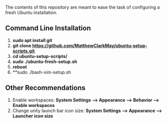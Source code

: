 The contents of this repository are meant to ease the task of configuring a fresh Ubuntu installation.

Command Line Installation
-------------------------------------------------------------------
1. **sudo apt install git**
2. **git clone https://github.com/MatthewClarkMay/ubuntu-setup-scripts.git**
3. **cd ubuntu-setup-scripts/**
4. **sudo ./ubuntu-fresh-setup.sh**
5. **reboot**
6. **sudo ./bash-vim-setup.sh

Other Recommendations
-------------------------------------------------------------------
1. Enable workspaces: **System Settings --> Appearance --> Behavior --> Enable workspaces**
2. Change unity launch bar icon size: **System Settings --> Appearance --> Launcher icon size**
